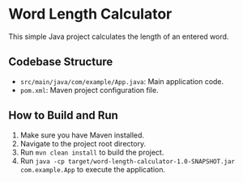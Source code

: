 # Word Length Calculator

This simple Java project calculates the length of an entered word.

## Codebase Structure

- `src/main/java/com/example/App.java`: Main application code.
- `pom.xml`: Maven project configuration file.

## How to Build and Run

1. Make sure you have Maven installed.
2. Navigate to the project root directory.
3. Run `mvn clean install` to build the project.
4. Run `java -cp target/word-length-calculator-1.0-SNAPSHOT.jar com.example.App` to execute the application.

